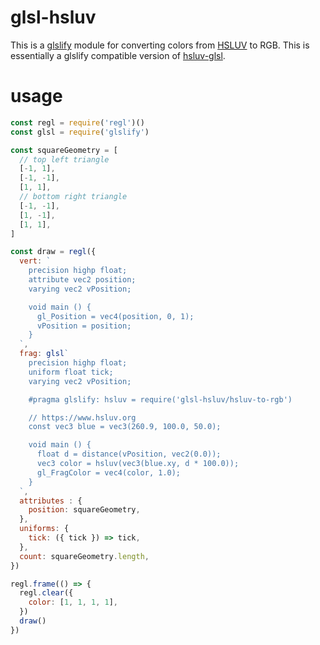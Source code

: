 # glsl-hsluv

This is a [glslify](https://github.com/glslify/glslify) module for converting colors from [HSLUV](https://www.hsluv.org) to RGB. This is essentially a glslify compatible version of [hsluv-glsl](https://github.com/williammalo/hsluv-glsl/).

# usage

```javascript
const regl = require('regl')()
const glsl = require('glslify')

const squareGeometry = [
  // top left triangle
  [-1, 1],
  [-1, -1],
  [1, 1],
  // bottom right triangle
  [-1, -1],
  [1, -1],
  [1, 1],
]

const draw = regl({
  vert: `
    precision highp float;
    attribute vec2 position;
    varying vec2 vPosition;

    void main () {
      gl_Position = vec4(position, 0, 1);
      vPosition = position;
    }
  `,
  frag: glsl`
    precision highp float;
    uniform float tick;
    varying vec2 vPosition;

    #pragma glslify: hsluv = require('glsl-hsluv/hsluv-to-rgb')

    // https://www.hsluv.org
    const vec3 blue = vec3(260.9, 100.0, 50.0);

    void main () {
      float d = distance(vPosition, vec2(0.0));
      vec3 color = hsluv(vec3(blue.xy, d * 100.0));
      gl_FragColor = vec4(color, 1.0);
    }
  `,
  attributes : {
    position: squareGeometry,
  },
  uniforms: {
    tick: ({ tick }) => tick,
  },
  count: squareGeometry.length,
})

regl.frame(() => {
  regl.clear({
    color: [1, 1, 1, 1],
  })
  draw()
})

```
